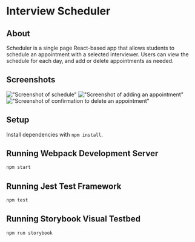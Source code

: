 # Interview Scheduler

## About
Scheduler is a single page React-based app that allows students to schedule an appointment with a selected interviewer. Users can view the schedule for each day, and add or delete appointments as needed.

## Screenshots
!["Screenshot of schedule"]()
!["Screenshot of adding an appointment"]()
!["Screenshot of confirmation to delete an appointment"]()

## Setup

Install dependencies with `npm install`.

## Running Webpack Development Server

```sh
npm start
```

## Running Jest Test Framework

```sh
npm test
```

## Running Storybook Visual Testbed

```sh
npm run storybook
```
